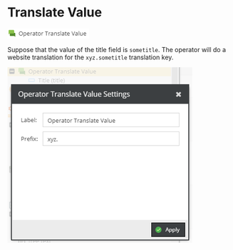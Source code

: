 # Translate Value

![Setting](../../../img/gridconfig/operator_translatevalue_symbol.png)

Suppose that the value of the title field is `sometitle`. The operator will do a website translation for the `xyz.sometitle` translation key. 

![Sample](../../../img/gridconfig/operator_translatevalue_sample.png)




